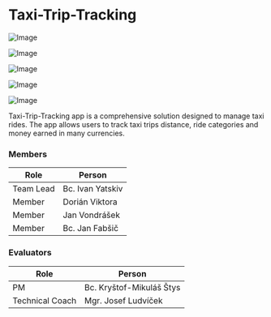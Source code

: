 # Taxi-Trip-Tracking

![Image](https://github.com/user-attachments/assets/05fc5785-2eb7-4970-96b6-f88114788d00)

![Image](https://github.com/user-attachments/assets/ffa8c1bb-0e84-4e39-ae48-441d49dcb458)

![Image](https://github.com/user-attachments/assets/1b6eb342-56ee-48a9-b459-51dfa7a4e425)

![Image](https://github.com/user-attachments/assets/a992156b-88b3-4f4f-b10d-d535a27cf023)

![Image](https://github.com/user-attachments/assets/f2cc10b6-80bf-472d-9e34-0fa40805ce23)



Taxi-Trip-Tracking app is a comprehensive solution designed to manage taxi rides.
The app allows users to track taxi trips distance, ride categories and money earned in many currencies.

### Members

| Role           | Person           |
|----------------|------------------|
|Team Lead       | Bc. Ivan Yatskiv |
|Member          | Dorián Viktora   |
|Member          | Jan Vondrášek    |
|Member          | Bc. Jan Fabšič   |

### Evaluators

| Role           | Person                   |
|----------------|--------------------------|
|PM              | Bc. Kryštof-Mikuláš Štys |
|Technical Coach | Mgr. Josef Ludvíček      |
